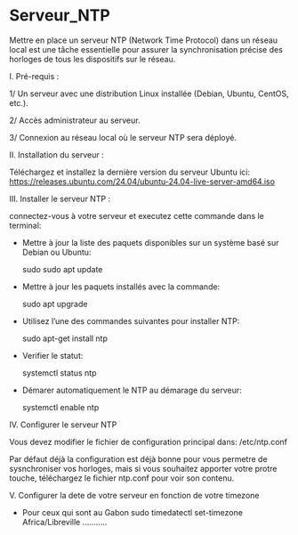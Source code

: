 # Serveur_NTP
Mettre en place un serveur NTP (Network Time Protocol) dans un réseau local est une tâche essentielle pour assurer la synchronisation précise des horloges de tous les dispositifs sur le réseau.

I. Pré-requis :

1/ Un serveur avec une distribution Linux installée (Debian, Ubuntu, CentOS, etc.).

2/ Accès administrateur au serveur.

3/ Connexion au réseau local où le serveur NTP sera déployé.




II. Installation du serveur :

Téléchargez et installez la dernière version du serveur Ubuntu ici: https://releases.ubuntu.com/24.04/ubuntu-24.04-live-server-amd64.iso




III. Installer le serveur NTP :

connectez-vous à votre serveur et executez cette commande dans le terminal: 

- Mettre à jour la liste des paquets disponibles sur un système basé sur Debian ou Ubuntu:

  sudo sudo apt update


- Mettre à jour les paquets installés avec la commande:

  sudo apt upgrade


- Utilisez l’une des commandes suivantes pour installer NTP:

  sudo apt-get install ntp


- Verifier le statut:
  
  systemctl status ntp


- Démarer automatiquement le NTP au démarage du serveur:
  
  systemctl enable ntp




IV. Configurer le serveur NTP

Vous devez modifier le fichier de configuration principal dans: /etc/ntp.conf

Par défaut déjà la configuration est déjà bonne pour vous permetre de sysnchroniser vos horloges, mais si vous souhaitez apporter votre protre touche, téléchargez le fichier ntp.conf pour voir son contenu.



V. Configurer la dete de votre serveur en fonction de votre timezone

- Pour ceux qui sont au Gabon
  sudo timedatectl set-timezone Africa/Libreville
...........
